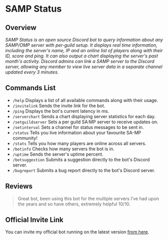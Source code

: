 # SAMP Status
## Overview
*SAMP Status is an open source Discord bot to query information about any SAMP/OMP server with per-guild setup. It displays real time information, including the server's name, IP and an online list of players along with their ID, score and ping. It can also output a chart displaying the server's past month's activity. Discord admins can link a SAMP server to the Discord server, allowing any member to view live server data in a separate channel updated every 3 minutes.*
## Commands List
- `/help` Displays a list of all available commands along with their usage.
- `/invitelink` Sends the invite link for the bot.
- `/ping` Displays the bot's current latency in ms.
- `/serverchart` Sends a chart displaying server statistics for each day.
- `/setguildserver` Sets a per guild SA:MP server to receive updates on.
- `/setinterval` Sets a channel for status messages to be sent in.
- `/status` Tells you live information about your favourite SA-MP community!
- `/stats` Tells you how many players are online across all servers.
- `/botinfo` Checks how many servers the bot is in.
- `/uptime` Sends the server's uptime percent.
- `/botsuggestion` Submits a suggestion directly to the bot's Discord server.
- `/bugreport` Submits a bug report directly to the bot's Discord server.
## Reviews
> Great bot, been using this bot for the multiple servers I’ve had upon the years and so have others, extremely helpful 10/10.
## Official Invite Link
You can invite my official bot running on the latest version [from here](https://discord.com/api/oauth2/authorize?client_id=786612528951197726&permissions=0&scope=bot%20applications.commands).